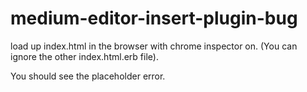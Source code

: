 # medium-editor-insert-plugin-bug

load up index.html in the browser with chrome inspector on. (You can ignore the other index.html.erb file).

You should see the placeholder error. 
